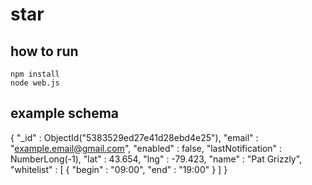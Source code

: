 star
====

how to run
----------
	npm install
	node web.js

example schema
------

{ "_id" : ObjectId("5383529ed27e41d28ebd4e25"), "email" : "example.email@gmail.com", "enabled" : false, "lastNotification" : NumberLong(-1), "lat" : 43.654, "lng" : -79.423, "name" : "Pat Grizzly", "whitelist" : [  {  "begin" : "09:00",  "end" : "19:00" } ] }
